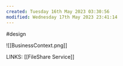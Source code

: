 ```yaml
---
created: Tuesday 16th May 2023 03:30:56
modified: Wednesday 17th May 2023 23:41:14
---
```

#design 

![[BusinessContext.png]]

LINKS:
[[FileShare Service]]



